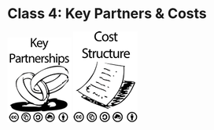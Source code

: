# Class 4: Key Partners & Costs

![Key Partners](./Key-Partnerships-Inline-Sized.png)
![Cost Structure](./Cost-Structure-Inline.png)
